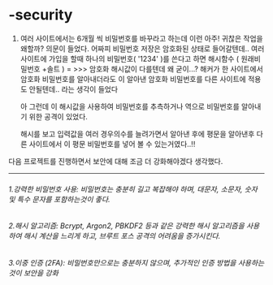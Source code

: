 # -security
1. 여러 사이트에서는 6개월 씩 비밀번호를 바꾸라고 하는데 이런 아주! 귀찮은 작업을 왜할까? 의문이 들었다.
   어짜피 비밀번호 저장은 암호화된 상태로 들어갈텐데..
   여러 사이트에 가입을 할때 하나의 비밀번호(  '1234'    )를 쓴다고 하면 해시함수 ( 원래비밀번호 +솔트 ) = >>> 암호화 
   해시값이 다를텐데 왜 굳이...?  해커가 한 사이트에서 암호화 비밀번호를 알아내더라도 이 알아낸 암호화 비밀번호를 다른 사이트에 적용도 안될텐데.. 라는 생각이 들었다

   아 그런데 이 해시값을 사용하여 비밀번호를 추측하거나 역으로 비밀번호를 알아내기 위한 공격이 있었다.

   해시를 보고 입력값을 여러 경우의수를 늘려가면서 알아낸 후에 평문을 알아낸후 다른 사이트에서 이 평문 비밀번호를 넣어 볼 수 있는거였다..!!

다음 프로젝트를 진행하면서 보안에 대해 조금 더 강화해야겠다 생각했다.
* **  **  **  **  **  **
###### 1.강력한 비밀번호 사용: 비밀번호는 충분히 길고 복잡해야 하며, 대문자, 소문자, 숫자 및 특수 문자를 포함하는것이 좋다.
###### 2.해시 알고리즘: Bcrypt, Argon2, PBKDF2 등과 같은 강력한 해시 알고리즘을 사용하여 해시 계산을 느리게 하고, 브루트 포스 공격의 어려움을 증가시킨다.
###### 3.이중 인증 (2FA): 비밀번호만으로는 충분하지 않으며, 추가적인 인증 방법을 사용하는 것이 보안을 강화


   
